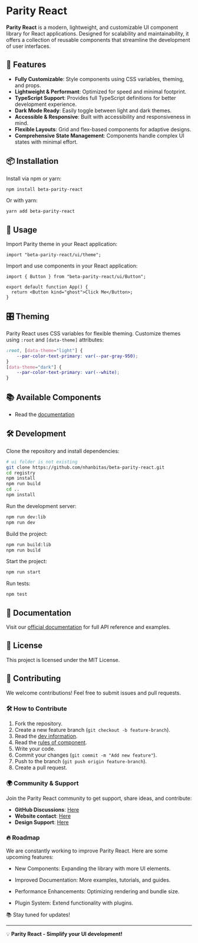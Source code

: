 
# Parity React

**Parity React** is a modern, lightweight, and customizable UI component library for React applications. Designed for scalability and maintainability, it offers a collection of reusable components that streamline the development of user interfaces.

## 🚀 Features

- **Fully Customizable**: Style components using CSS variables, theming, and props.
- **Lightweight & Performant**: Optimized for speed and minimal footprint.
- **TypeScript Support**: Provides full TypeScript definitions for better development experience.
- **Dark Mode Ready**: Easily toggle between light and dark themes.
- **Accessible & Responsive**: Built with accessibility and responsiveness in mind.
- **Flexible Layouts**: Grid and flex-based components for adaptive designs.
- **Comprehensive State Management**: Components handle complex UI states with minimal effort.

## 📦 Installation

Install via npm or yarn:

```sh
npm install beta-parity-react
```

Or with yarn:

```sh
yarn add beta-parity-react
```

## 🎨 Usage


Import Parity theme in your React application:

```tsx
import "beta-parity-react/ui/theme";
```

Import and use components in your React application:

```tsx
import { Button } from "beta-parity-react/ui/Button";

export default function App() {
  return <Button kind="ghost">Click Me</Button>;
}
```

## 🎛 Theming

Parity React uses CSS variables for flexible theming. Customize themes using `:root` and `[data-theme]` attributes:

```css
:root, [data-theme="light"] {
    --par-color-text-primary: var(--par-gray-950);
}
[data-theme="dark"] {
    --par-color-text-primary: var(--white);
}
```

## 📚 Available Components

- Read the [documentation](https://beta-parity-react.vercel.app/)

## 🛠 Development

Clone the repository and install dependencies:

```sh
# ui folder is not existing
git clone https://github.com/nhanbitas/beta-parity-react.git
cd registry 
npm install 
npm run build
cd ..
npm install
```

Run the development server:

```sh
npm run dev:lib
npm run dev
```

Build the project:

```sh
npm run build:lib
npm run build
```

Start the project:

```sh
npm run start
```

Run tests:

```sh
npm test
```

## 📖 Documentation

Visit our [official documentation](https://beta-parity-react.vercel.app/) for full API reference and examples.

## 🔗 License

This project is licensed under the MIT License.

## 🤝 Contributing

We welcome contributions! Feel free to submit issues and pull requests.

### 🛠 How to Contribute

1. Fork the repository.
2. Create a new feature branch (`git checkout -b feature-branch`).
3. Read the [dev information](./dev.note.md).
4. Read the [rules of component](./registry/src/components/component.md).
5. Write your code.
6. Commit your changes (`git commit -m "Add new feature"`).
7. Push to the branch (`git push origin feature-branch`).
8. Create a pull request.


### 🌍 Community & Support

Join the Parity React community to get support, share ideas, and contribute:

- **GitHub Discussions**: [Here](https://beta-parity-react.vercel.app/)
- **Website contact**: [Here](https://beta-parity-react.vercel.app/)
- **Design Support**: [Here](https://beta-parity-react.vercel.app/)

### 🔥 Roadmap

We are constantly working to improve Parity React. Here are some upcoming features:

- New Components: Expanding the library with more UI elements.

- Improved Documentation: More examples, tutorials, and guides.

- Performance Enhancements: Optimizing rendering and bundle size.

- Plugin System: Extend functionality with plugins.

📚 Stay tuned for updates!

---

💡 **Parity React - Simplify your UI development!**



